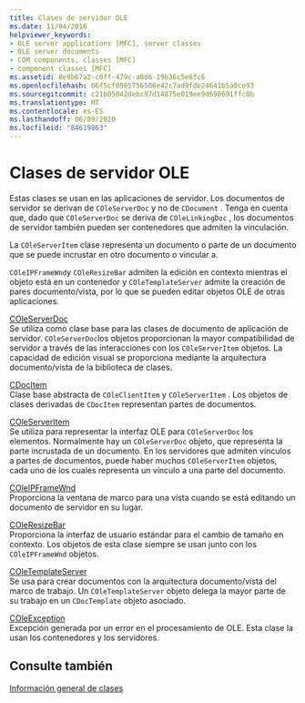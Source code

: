 ```yaml
---
title: Clases de servidor OLE
ms.date: 11/04/2016
helpviewer_keywords:
- OLE server applications [MFC], server classes
- OLE server documents
- COM components, classes [MFC]
- component classes [MFC]
ms.assetid: 8e9b67a2-c0ff-479c-a8d6-19b36c5e6fc6
ms.openlocfilehash: 06f5cf0985756506e42c7ad9fde24641b5a0ce93
ms.sourcegitcommit: c21b05042debc97d14875e019ee9d698691ffc0b
ms.translationtype: MT
ms.contentlocale: es-ES
ms.lasthandoff: 06/09/2020
ms.locfileid: "84619863"
---
```

# <a name="ole-server-classes"></a>Clases de servidor OLE

Estas clases se usan en las aplicaciones de servidor. Los documentos de servidor se derivan de `COleServerDoc` y no de `CDocument` . Tenga en cuenta que, dado que `COleServerDoc` se deriva de `COleLinkingDoc` , los documentos de servidor también pueden ser contenedores que admiten la vinculación.

La `COleServerItem` clase representa un documento o parte de un documento que se puede incrustar en otro documento o vincular a.

`COleIPFrameWnd`y `COleResizeBar` admiten la edición en contexto mientras el objeto está en un contenedor y `COleTemplateServer` admite la creación de pares documento/vista, por lo que se pueden editar objetos OLE de otras aplicaciones.

[COleServerDoc](reference/coleserverdoc-class.md)<br/>
Se utiliza como clase base para las clases de documento de aplicación de servidor. `COleServerDoc`los objetos proporcionan la mayor compatibilidad de servidor a través de las interacciones con los `COleServerItem` objetos. La capacidad de edición visual se proporciona mediante la arquitectura documento/vista de la biblioteca de clases.

[CDocItem](reference/cdocitem-class.md)<br/>
Clase base abstracta de `COleClientItem` y `COleServerItem` . Los objetos de clases derivadas de `CDocItem` representan partes de documentos.

[COleServerItem](reference/coleserveritem-class.md)<br/>
Se utiliza para representar la interfaz OLE para `COleServerDoc` los elementos. Normalmente hay un `COleServerDoc` objeto, que representa la parte incrustada de un documento. En los servidores que admiten vínculos a partes de documentos, puede haber muchos `COleServerItem` objetos, cada uno de los cuales representa un vínculo a una parte del documento.

[COleIPFrameWnd](reference/coleipframewnd-class.md)<br/>
Proporciona la ventana de marco para una vista cuando se está editando un documento de servidor en su lugar.

[COleResizeBar](reference/coleresizebar-class.md)<br/>
Proporciona la interfaz de usuario estándar para el cambio de tamaño en contexto. Los objetos de esta clase siempre se usan junto con los `COleIPFrameWnd` objetos.

[COleTemplateServer](reference/coletemplateserver-class.md)<br/>
Se usa para crear documentos con la arquitectura documento/vista del marco de trabajo. Un `COleTemplateServer` objeto delega la mayor parte de su trabajo en un `CDocTemplate` objeto asociado.

[COleException](reference/coleexception-class.md)<br/>
Excepción generada por un error en el procesamiento de OLE. Esta clase la usan los contenedores y los servidores.

## <a name="see-also"></a>Consulte también

[Información general de clases](class-library-overview.md)

